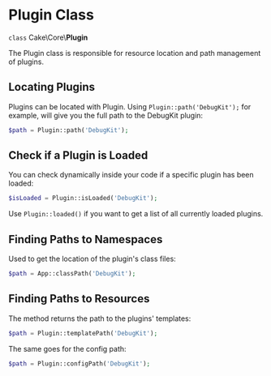 # Plugin Class

`class` Cake\\Core\\**Plugin**

The Plugin class is responsible for resource location and path management of plugins.

## Locating Plugins

Plugins can be located with Plugin. Using `Plugin::path('DebugKit');`
for example, will give you the full path to the DebugKit plugin:

``` php
$path = Plugin::path('DebugKit');
```

## Check if a Plugin is Loaded

You can check dynamically inside your code if a specific plugin has been loaded:

``` php
$isLoaded = Plugin::isLoaded('DebugKit');
```

Use `Plugin::loaded()` if you want to get a list of all currently loaded plugins.

## Finding Paths to Namespaces

Used to get the location of the plugin's class files:

``` php
$path = App::classPath('DebugKit');
```

## Finding Paths to Resources

The method returns the path to the plugins' templates:

``` php
$path = Plugin::templatePath('DebugKit');
```

The same goes for the config path:

``` php
$path = Plugin::configPath('DebugKit');
```
